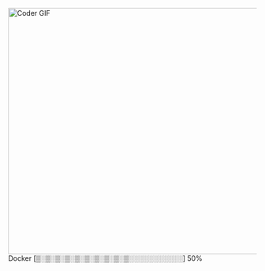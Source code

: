 [<img src="https://media.giphy.com/media/3o6ozomjwcQJpdz5p6/giphy.gif" alt="Coder GIF" width="800" height="500">](https://www.youtube.com/watch?v=0a2lv4IwZFY)
    Docker [▒░▒░▒░▒░▒░▒░▒░▒░▒░▒░░░░░░░░░░░] 50%
    
